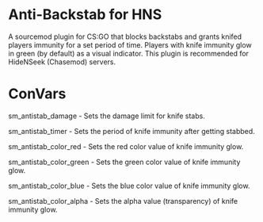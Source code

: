 # Anti-Backstab for HNS
A sourcemod plugin for CS:GO that blocks backstabs and grants knifed players immunity for a set period of time. Players with knife immunity glow in green (by default) as a visual indicator. This plugin is recommended for HideNSeek (Chasemod) servers. 

# ConVars
sm_antistab_damage - Sets the damage limit for knife stabs.

sm_antistab_timer - Sets the period of knife immunity after getting stabbed.

sm_antistab_color_red - Sets the red color value of knife immunity glow.

sm_antistab_color_green - Sets the green color value of knife immunity glow.

sm_antistab_color_blue - Sets the blue color value of knife immunity glow.

sm_antistab_color_alpha - Sets the alpha value (transparency) of knife immunity glow.
